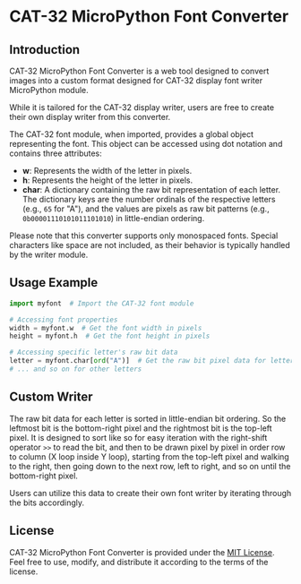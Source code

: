 # CAT-32 MicroPython Font Converter

## Introduction

CAT-32 MicroPython Font Converter is a web tool designed to convert images into a custom format designed for CAT-32 display font writer MicroPython module.

While it is tailored for the CAT-32 display writer, users are free to create their own display writer from this converter.

The CAT-32 font module, when imported, provides a global object representing the font. This object can be accessed using dot notation and contains three attributes:

- **w**: Represents the width of the letter in pixels.
- **h**: Represents the height of the letter in pixels.
- **char**: A dictionary containing the raw bit representation of each letter. The dictionary keys are the number ordinals of the respective letters (e.g., `65` for "A"), and the values are pixels as raw bit patterns (e.g., `0b00001110101011101010`) in little-endian ordering.

Please note that this converter supports only monospaced fonts. Special characters like space are not included, as their behavior is typically handled by the writer module.

## Usage Example

```python
import myfont  # Import the CAT-32 font module

# Accessing font properties
width = myfont.w  # Get the font width in pixels
height = myfont.h  # Get the font height in pixels

# Accessing specific letter's raw bit data
letter = myfont.char[ord("A")]  # Get the raw bit pixel data for letter "A", e.g., 0b00001110101011101010...
# ... and so on for other letters
```

## Custom Writer

The raw bit data for each letter is sorted in little-endian bit ordering. So the leftmost bit is the bottom-right pixel and the rightmost bit is the top-left pixel. It is designed to sort like so for easy iteration with the right-shift operator `>>` to read the bit, and then to be drawn pixel by pixel in order row to column (X loop inside Y loop), starting from the top-left pixel and walking to the right, then going down to the next row, left to right, and so on until the bottom-right pixel.

Users can utilize this data to create their own font writer by iterating through the bits accordingly.

## License

CAT-32 MicroPython Font Converter is provided under the [MIT License](https://spdx.org/licenses/MIT.html). Feel free to use, modify, and distribute it according to the terms of the license.
